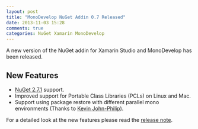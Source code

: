```yaml
---
layout: post
title: "MonoDevelop NuGet Addin 0.7 Released"
date: 2013-11-03 15:28
comments: true
categories: NuGet Xamarin MonoDevelop
---
```


A new version of the NuGet addin for Xamarin Studio and MonoDevelop has been released.

## New Features

* [NuGet 2.7.1](http://docs.nuget.org/docs/release-notes/nuget-2.7.1) support.
* Improved support for Portable Class Libraries (PCLs) on Linux and Mac.
* Support using package restore with different parallel mono environments (Thanks to [Kevin John-Philip](https://github.com/kjohnphillip)).

For a detailed look at the new features please read the [release note](/projects/MonoDevelopNuGetAddin/Releases/0.7/).
